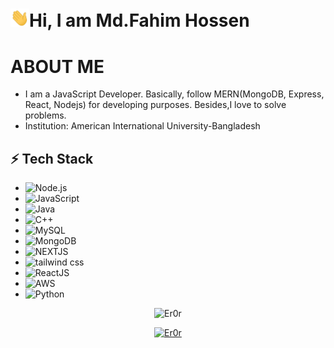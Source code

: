 # <img src="https://raw.githubusercontent.com/ABSphreak/ABSphreak/master/gifs/Hi.gif" width="30px">Hi, I am Md.Fahim Hossen 

# ABOUT ME

* I am a JavaScript Developer. Basically, follow MERN(MongoDB, Express, React, Nodejs) for developing purposes. Besides,I love to solve problems. 
* Institution: American International University-Bangladesh

## ⚡ Tech Stack

* ![Node.js](	https://img.shields.io/badge/Node.js-43853D?style=for-the-badge&logo=node.js&logoColor=F7DF1E)
* ![JavaScript](https://img.shields.io/badge/JavaScript-323330?style=for-the-badge&logo=javascript&logoColor=F7DF1E)
* ![Java](https://img.shields.io/badge/Java-ED8B00?style=for-the-badge&logo=java&logoColor=F7DF1E)
* ![C++](https://img.shields.io/badge/-C++-000?&logo=c%2b%2b&logoColor=F7DF1E)
* ![MySQL](https://img.shields.io/badge/MySQL-00000F?style=for-the-badge&logo=mysql&logoColor=F7DF1E)
* ![MongoDB](https://img.shields.io/badge/MongoDB-4EA94B?style=for-the-badge&logo=mongodb&logoColor=F7DF1E)
* ![NEXTJS](https://img.shields.io/badge/-NextJS-000?&logo=NEXTJS%2b%2b&logoColor=F7DF1E)
* ![tailwind css](https://img.shields.io/badge/Tailwind_CSS-38B2AC?style=for-the-badge&logo=tailwind-css&logoColor=white)
* ![ReactJS](	https://img.shields.io/badge/React-20232A?style=for-the-badge&logo=react&logoColor=61DAFB)
* ![AWS](https://img.shields.io/badge/Amazon_AWS-232F3E?style=for-the-badge&logo=amazon-aws&logoColor=white)
* ![Python](https://img.shields.io/badge/Python-3776AB?style=for-the-badge&logo=python&logoColor=white)


<p align="center"> <img src="https://komarev.com/ghpvc/?username=Er0r&label=Profile%20views&color=0e75b6&style=social" alt="Er0r" /> </p>

<p align="center"> <a href="https://github.com/Er0r/github-profile-trophy"><img src="https://github-profile-trophy.vercel.app/?username=Er0r" alt="Er0r" /></a> </p>


